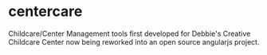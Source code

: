 centercare
==========

Childcare/Center Management tools first developed for Debbie's Creative Childcare Center now being reworked into an open source angularjs project. 
